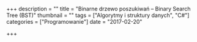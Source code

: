+++
description = ""
title = "Binarne drzewo poszukiwań – Binary Search Tree (BST)"
thumbnail = ""
tags = ["Algorytmy i struktury danych", "C#"]
categories = ["Programowanie"]
date = "2017-02-20"

+++

